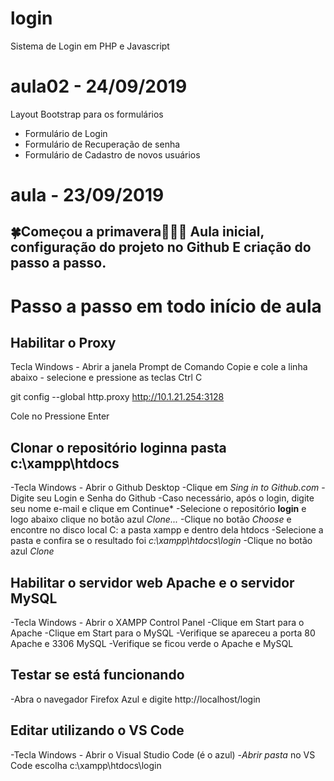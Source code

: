 # login
Sistema de Login em PHP e Javascript

# aula02 - 24/09/2019
Layout Bootstrap para os formulários
- Formulário de Login
- Formulário de Recuperação de senha
- Formulário de Cadastro de novos usuários

# aula - 23/09/2019
🍀Começou a primavera🌺🌻🌹
Aula inicial, configuração do projeto no Github
E criação do passo a passo.
---
# Passo a passo em todo início de aula

## Habilitar o Proxy
  Tecla Windows - Abrir a janela Prompt de Comando
  Copie e cole a linha abaixo - selecione e pressione as teclas Ctrl C

  git config --global http.proxy http://10.1.21.254:3128

  Cole no 
  Pressione Enter

## Clonar o repositório **login**na pasta **c:\xampp\htdocs**
  -Tecla Windows - Abrir o Github Desktop
  -Clique em *Sing in to Github.com*
  -Digite seu Login e Senha do Github
  -Caso necessário, após o login, digite seu nome e-mail e clique em Continue*
  -Selecione o repositório **login** e logo abaixo clique no botão azul *Clone...*
  -Clique no botão *Choose* e encontre no disco local C: a pasta xampp e dentro dela htdocs
  -Selecione a pasta e confira se o resultado foi *c:\xampp\htdocs\login*
  -Clique no botão azul *Clone*
  
## Habilitar o servidor web **Apache** e o servidor **MySQL** 
-Tecla Windows - Abrir o XAMPP Control Panel
-Clique em Start para o Apache
-Clique em Start para o MySQL
-Verifique se apareceu a porta 80 Apache e 3306 MySQL
-Verifique se ficou verde o Apache e MySQL

## Testar se está funcionando
  -Abra o navegador Firefox Azul e digite http://localhost/login
  
## Editar utilizando o VS Code
  -Tecla Windows - Abrir o Visual Studio Code (é o azul)
  -*Abrir pasta* no VS Code escolha c:\xampp\htdocs\login
